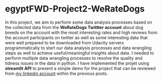 # egyptFWD-Project2-WeRateDogs
In this project, we aim to perform some data analysis processes based on the collected data from the **WeRateDogs Twittter account** about dog breeds on the account with the most interesting rates and high reviews from the account participants on twitter as well as some interesting data that were well prepared to be downloaded from Udacity servers programmatically to start our data analysis processes and data wrangling steps as well to achieve useful/meaningful insights about data.
I needed to perform multiple data wrangling processes to resolve the quality and tidness issues in the data in python.
I have implemented the projet using **streamlit API** to present a simple demo for the project that can be reviewed from  [my linkedin account](https://www.linkedin.com/in/kareemad-10) within the previous posts.
